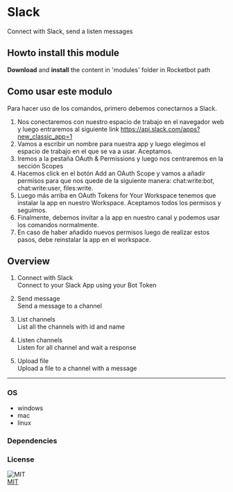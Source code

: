 



# Slack
  
Connect with Slack, send a listen messages  

## Howto install this module
  
__Download__ and __install__ the content in 'modules' folder in Rocketbot path  


## Como usar este modulo
  
Para hacer uso de los comandos, primero debemos conectarnos a Slack. 
1. Nos conectaremos 
con nuestro espacio de trabajo en el navegador web y luego entraremos al siguiente link 
https://api.slack.com/apps?new_classic_app=1
2. Vamos a escribir un nombre para nuestra app y luego elegimos el espacio 
de trabajo en el que se va a usar. Aceptamos.
3. Iremos a la pestaña OAuth & Permissions y luego nos centraremos en la 
sección Scopes
4. Hacemos click en el botón Add an OAuth Scope y vamos a añadir permisos para que nos quede de la 
siguiente manera: chat:write:bot, chat:write:user, files:write.
5. Luego más arriba en OAuth Tokens for Your Workspace 
tenemos que instalar la app en nuestro Workspace. Aceptamos todos los permisos y seguimos.
6. Finalmente, debemos 
invitar a la app en nuestro canal y podemos usar los comandos normalmente.
7. En caso de haber añadido nuevos permisos 
luego de realizar estos pasos, debe reinstalar la app en el workspace.



## Overview


1. Connect with Slack  
Connect to your Slack App using your Bot Token

2. Send message  
Send a message to a channel

3. List channels  
List all the channels with id and name

4. Listen channels  
Listen for all channel and wait a response

5. Upload file  
Upload a file to a channel with a message  




----
### OS

- windows
- mac
- linux

### Dependencies

### License
  
![MIT](https://camo.githubusercontent.com/107590fac8cbd65071396bb4d04040f76cde5bde/687474703a2f2f696d672e736869656c64732e696f2f3a6c6963656e73652d6d69742d626c75652e7376673f7374796c653d666c61742d737175617265)  
[MIT](http://opensource.org/licenses/mit-license.ph)